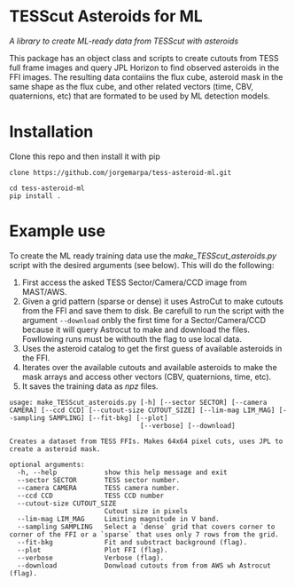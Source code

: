 # TESScut Asteroids for ML

*A library to create ML-ready data from TESScut with asteroids*

This package has an object class and scripts to create cutouts from TESS full frame images and query JPL Horizon to find observed asteroids in the FFI images.
The resulting data contaiins the flux cube, asteroid mask in the same shape as the flux cube, and other related vectors (time, CBV, quaternions, etc) that are formated to be used by ML detection models.

# Installation

Clone this repo and then install it with pip

```
clone https://github.com/jorgemarpa/tess-asteroid-ml.git

cd tess-asteroid-ml
pip install .
```

# Example use

To create the ML ready training data use the *make_TESScut_asteroids.py* script with the desired arguments (see below). This will do the following:

1. First access the asked TESS Sector/Camera/CCD image from MAST/AWS. 
2. Given a grid pattern (sparse or dense) it uses AstroCut to make cutouts from the FFI and save them to disk. Be carefull to run the script with the argument `--download` onbly the first time for a Sector/Camera/CCD because it will query Astrocut to make and download the files. Fowllowing runs must be withouth the flag to use local data.
3. Uses the asteroid catalog to get the first guess of available asteroids in the FFI.
4. Iterates over the available cutouts and available asteroids to make the mask arrays and access other vectors (CBV, quaternions, time, etc). 
5. It saves the training data as *npz* files.

 

```
usage: make_TESScut_asteroids.py [-h] [--sector SECTOR] [--camera CAMERA] [--ccd CCD] [--cutout-size CUTOUT_SIZE] [--lim-mag LIM_MAG] [--sampling SAMPLING] [--fit-bkg] [--plot]
                                 [--verbose] [--download]

Creates a dataset from TESS FFIs. Makes 64x64 pixel cuts, uses JPL to create a asteroid mask.

optional arguments:
  -h, --help            show this help message and exit
  --sector SECTOR       TESS sector number.
  --camera CAMERA       TESS camera number.
  --ccd CCD             TESS CCD number
  --cutout-size CUTOUT_SIZE
                        Cutout size in pixels
  --lim-mag LIM_MAG     Limiting magnitude in V band.
  --sampling SAMPLING   Select a `dense` grid that covers corner to corner of the FFI or a `sparse` that uses only 7 rows from the grid.
  --fit-bkg             Fit and substract background (flag).
  --plot                Plot FFI (flag).
  --verbose             Verbose (flag).
  --download            Donwload cutouts from from AWS wh Astrocut (flag).
```